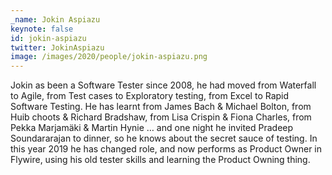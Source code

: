 ```yaml
---
_name: Jokin Aspiazu
keynote: false
id: jokin-aspiazu
twitter: JokinAspiazu
image: /images/2020/people/jokin-aspiazu.png
---
```

Jokin as been a Software Tester since 2008, he had moved from Waterfall to Agile, from Test cases to Exploratory testing, from Excel to Rapid Software Testing. He has learnt from James Bach & Michael Bolton, from Huib choots & Richard Bradshaw, from Lisa Crispin & Fiona Charles, from Pekka Marjamäki & Martin Hynie … and one night he invited Pradeep Soundararajan to dinner, so he knows about the secret sauce of testing.
In this year 2019 he has changed role, and now performs as Product Owner in Flywire, using his old tester skills and learning the Product Owning thing.